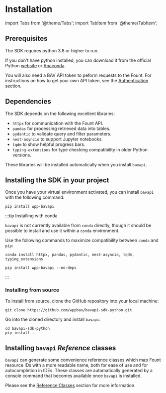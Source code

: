 # Installation

import Tabs from '@theme/Tabs';
import TabItem from '@theme/TabItem';

## Prerequisites

The SDK requires python 3.8 or higher to run.

If you don't have python installed, you can download it from the official Python [website](https://www.python.org/downloads/) or [Anaconda](https://www.anaconda.com/).

You will also need a BAV API token to peform requests to the Fount. For instructions on how to get your own API token, see the [Authentication](authentication.md) section.

## Dependencies

The SDK depends on the following excellent libraries:

- `httpx` for communication with the Fount API.
- `pandas` for processing retrieved data into tables.
- `pydantic` to validate query and filter parameters.
- `nest-asyncio` to support Jupyter notebooks.
- `tqdm` to show helpful progress bars.
- `typing-extensions` for type checking compatibility in older Python versions.

These libraries will be installed automatically when you install `bavapi`.

## Installing the SDK in your project

Once you have your virtual environment activated, you can install `bavapi` with the following command:

```prompt
pip install wpp-bavapi
```

:::tip Installing with conda

`bavapi` is not currently available from `conda` directly, though it should be possible to install and use it within a `conda` environment.

Use the following commands to maximize compatibility between `conda` and `pip`:

```prompt
conda install httpx, pandas, pydantic, nest-asyncio, tqdm, typing_extensions

pip install wpp-bavapi --no-deps
```

:::

### Installing from source

To install from source, clone the GitHub repository into your local machine:

```prompt
git clone https://github.com/wppbav/bavapi-sdk-python.git
```

Go into the cloned directory and install `bavapi`:

```prompt
cd bavapi-sdk-python
pip install .
```

## Installing `bavapi` *Reference* classes

`bavapi` can generate some convenience reference classes which map Fount resource IDs with a more readable name, both for ease of use and for autocompletion in IDEs. These classes are automatically generated by a console command that becomes available once `bavapi` is installed.

Please see the [Reference Classes](reference-classes.md) section for more information.
